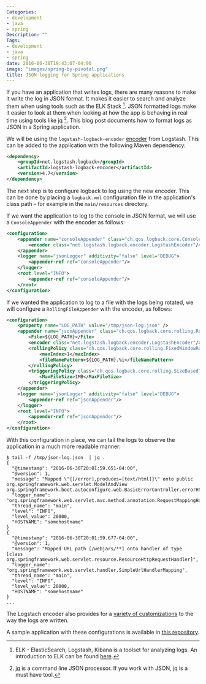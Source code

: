 ```yaml
---
Categories:
- development
- java
- spring
Description: ""
Tags:
- development
- java
- spring
date: 2016-06-30T19:43:07-04:00
image: "images/spring-by-pivotal.png"
title: JSON logging for Spring applications
---
```


If you have an application that writes logs, there are many reasons to make it write the log in JSON format. It makes it easier to search and analyze them when using tools such as the ELK Stack [^1]. JSON formatted logs make it easier to look at them when looking at how the app is behaving in real time using tools like jq [^2]. This blog post documents how to format logs as JSON in a Spring application.

<!--more-->

We will be using the `logstash-logback-encoder` [encoder](https://github.com/logstash/logstash-logback-encoder) from Logstash. This can be added to the application with the following Maven dependency:

```xml
<dependency>
    <groupId>net.logstash.logback</groupId>
    <artifactId>logstash-logback-encoder</artifactId>
    <version>4.7</version>
</dependency>
```

The next step is to configure logback to log using the new encoder. This can be done by placing a `logback.xml` configuration file in the application's class path - for example in the `main/resources` directory.

If we want the application to log to the console in JSON format, we will use a `ConsoleAppender` with the encoder as follows:

```xml
<configuration>
    <appender name="consoleAppender" class="ch.qos.logback.core.ConsoleAppender">
        <encoder class="net.logstash.logback.encoder.LogstashEncoder"/>
    </appender>
    <logger name="jsonLogger" additivity="false" level="DEBUG">
        <appender-ref ref="consoleAppender"/>
    </logger>
    <root level="INFO">
        <appender-ref ref="consoleAppender"/>
    </root>
</configuration>
```

If we wanted the application to log to a file with the logs being rotated, we will configure a `RollingFileAppender` with the encoder, as follows:
```xml
<configuration>
    <property name="LOG_PATH" value="/tmp/json-log.json" />
    <appender name="jsonAppender" class="ch.qos.logback.core.rolling.RollingFileAppender">
        <File>${LOG_PATH}</File>
        <encoder class="net.logstash.logback.encoder.LogstashEncoder"/>
        <rollingPolicy class="ch.qos.logback.core.rolling.FixedWindowRollingPolicy">
            <maxIndex>1</maxIndex>
            <fileNamePattern>${LOG_PATH}.%i</fileNamePattern>
        </rollingPolicy>
        <triggeringPolicy class="ch.qos.logback.core.rolling.SizeBasedTriggeringPolicy">
            <MaxFileSize>1MB</MaxFileSize>
        </triggeringPolicy>
    </appender>
    <logger name="jsonLogger" additivity="false" level="DEBUG">
        <appender-ref ref="jsonAppender"/>
    </logger>
    <root level="INFO">
        <appender-ref ref="jsonAppender"/>
    </root>
</configuration>
```

With this configuration in place, we can tail the logs to observe the application in a much more readable manner:

```
$ tail -f /tmp/json-log.json  | jq .
{
  "@timestamp": "2016-06-30T20:01:59.651-04:00",
  "@version": 1,
  "message": "Mapped \"{[/error],produces=[text/html]}\" onto public org.springframework.web.servlet.ModelAndView org.springframework.boot.autoconfigure.web.BasicErrorController.errorHtml(javax.servlet.http.HttpServletRequest,javax.servlet.http.HttpServletResponse)",
  "logger_name": "org.springframework.web.servlet.mvc.method.annotation.RequestMappingHandlerMapping",
  "thread_name": "main",
  "level": "INFO",
  "level_value": 20000,
  "HOSTNAME": "somehostname"
}
{
  "@timestamp": "2016-06-30T20:01:59.677-04:00",
  "@version": 1,
  "message": "Mapped URL path [/webjars/**] onto handler of type [class org.springframework.web.servlet.resource.ResourceHttpRequestHandler]",
  "logger_name": "org.springframework.web.servlet.handler.SimpleUrlHandlerMapping",
  "thread_name": "main",
  "level": "INFO",
  "level_value": 20000,
  "HOSTNAME": "somehostname"
}
...
```
The Logstach encoder also provides for a [variety of customizations](https://github.com/logstash/logstash-logback-encoder#custom_field_names) to the way the logs are written.

A sample application with these configurations is available in [this repository](https://github.com/sdqali/json-log).

[^1]: ELK - ElasticSearch, Logstash, Kibana is a toolset for analyzing logs. An introduction to ELK can be found [here](https://www.elastic.co/webinars/introduction-elk-stack).
[^2]: [jq](https://stedolan.github.io/jq/) is a command line JSON processor. If you work with JSON, jq is a must have tool.
